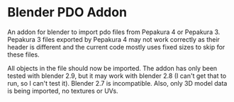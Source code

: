 # Blender PDO Addon

An addon for blender to import pdo files from Pepakura 4 or Pepakura 3. Pepakura 3 files exported by Pepakura 4 may not work correctly as their header is different and the current code mostly uses fixed sizes to skip for these files.

All objects in the file should now be imported. The addon has only been tested with blender 2.9, but it may work with blender 2.8 (I can't get that to run, so I can't test it). Blender 2.7 is incompatible.
Also, only 3D model data is being imported, no textures or UVs.
